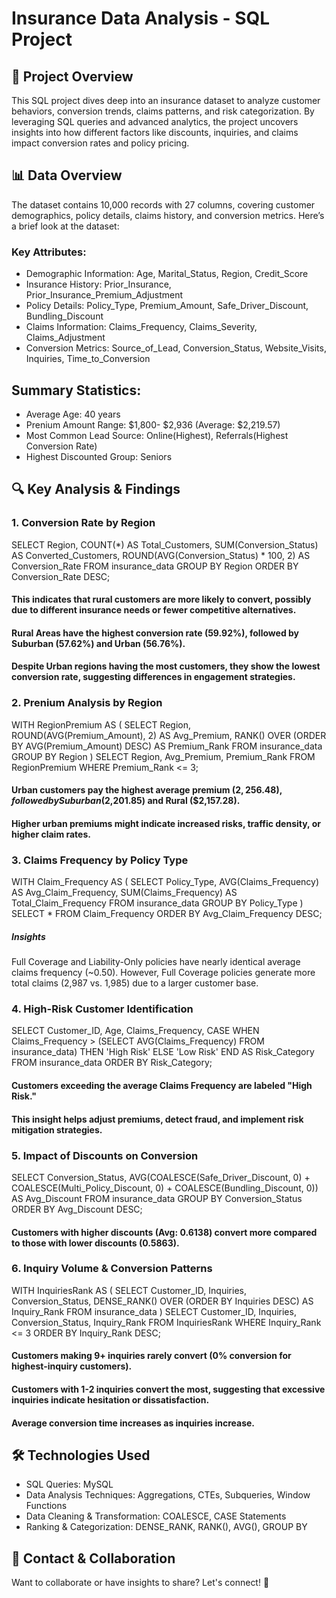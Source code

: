 # Insurance Data Analysis - SQL Project

## 🚀 Project Overview
This SQL project dives deep into an insurance dataset to analyze customer behaviors, conversion trends, claims patterns, and risk categorization. By leveraging SQL queries and advanced analytics, the project uncovers insights into how different factors like discounts, inquiries, and claims impact conversion rates and policy pricing.

## 📊 Data Overview
The dataset contains 10,000 records with 27 columns, covering customer demographics, policy details, claims history, and conversion metrics. Here’s a brief look at the dataset:
### Key Attributes:
- Demographic Information: Age, Marital_Status, Region, Credit_Score
- Insurance History: Prior_Insurance, Prior_Insurance_Premium_Adjustment
- Policy Details: Policy_Type, Premium_Amount, Safe_Driver_Discount, Bundling_Discount
- Claims Information: Claims_Frequency, Claims_Severity, Claims_Adjustment
- Conversion Metrics: Source_of_Lead, Conversion_Status, Website_Visits, Inquiries, Time_to_Conversion

## Summary Statistics:
- Average Age: 40 years
- Prenium Amount Range: $1,800- $2,936 (Average: $2,219.57)
- Most Common Lead Source: Online(Highest), Referrals(Highest Conversion Rate)
- Highest Discounted Group: Seniors

## 🔍 Key Analysis & Findings
### 1. Conversion Rate by Region
SELECT 
    Region,
    COUNT(*) AS Total_Customers,
    SUM(Conversion_Status) AS Converted_Customers,
    ROUND(AVG(Conversion_Status) * 100, 2) AS Conversion_Rate
FROM insurance_data
GROUP BY Region
ORDER BY Conversion_Rate DESC;

#### This indicates that rural customers are more likely to convert, possibly due to different insurance needs or fewer competitive alternatives.
#### Rural Areas have the highest conversion rate (59.92%), followed by Suburban (57.62%) and Urban (56.76%).
#### Despite Urban regions having the most customers, they show the lowest conversion rate, suggesting differences in engagement strategies.

### 2. Prenium Analysis by Region
WITH RegionPremium AS (
    SELECT 
        Region,
        ROUND(AVG(Premium_Amount), 2) AS Avg_Premium,
        RANK() OVER (ORDER BY AVG(Premium_Amount) DESC) AS Premium_Rank
    FROM insurance_data
    GROUP BY Region
)
SELECT Region, Avg_Premium, Premium_Rank
FROM RegionPremium
WHERE Premium_Rank <= 3;

#### Urban customers pay the highest average premium ($2,256.48), followed by Suburban ($2,201.85) and Rural ($2,157.28).
#### Higher urban premiums might indicate increased risks, traffic density, or higher claim rates.

### 3. Claims Frequency by Policy Type
WITH Claim_Frequency AS (
    SELECT 
        Policy_Type,
        AVG(Claims_Frequency) AS Avg_Claim_Frequency,
        SUM(Claims_Frequency) AS Total_Claim_Frequency
    FROM insurance_data
    GROUP BY Policy_Type
)
SELECT *
FROM Claim_Frequency
ORDER BY Avg_Claim_Frequency DESC;

##### **Insights**
Full Coverage and Liability-Only policies have nearly identical average claims frequency (~0.50).
However, Full Coverage policies generate more total claims (2,987 vs. 1,985) due to a larger customer base.

### 4. High-Risk Customer Identification
SELECT 
    Customer_ID,
    Age,
    Claims_Frequency,
    CASE
        WHEN Claims_Frequency > (SELECT AVG(Claims_Frequency) FROM insurance_data) 
        THEN 'High Risk'
        ELSE 'Low Risk'
    END AS Risk_Category
FROM insurance_data
ORDER BY Risk_Category;

#### Customers exceeding the average Claims Frequency are labeled "High Risk."
#### This insight helps adjust premiums, detect fraud, and implement risk mitigation strategies. 

### 5. Impact of Discounts on Conversion
SELECT 
    Conversion_Status,
    AVG(COALESCE(Safe_Driver_Discount, 0) +
        COALESCE(Multi_Policy_Discount, 0) +
        COALESCE(Bundling_Discount, 0)) AS Avg_Discount
FROM insurance_data
GROUP BY Conversion_Status
ORDER BY Avg_Discount DESC;

#### Customers with higher discounts (Avg: 0.6138) convert more compared to those with lower discounts (0.5863).

### 6. Inquiry Volume & Conversion Patterns
WITH InquiriesRank AS (
    SELECT 
        Customer_ID,
        Inquiries,
        Conversion_Status,
        DENSE_RANK() OVER (ORDER BY Inquiries DESC) AS Inquiry_Rank
    FROM insurance_data
)
SELECT Customer_ID, Inquiries, Conversion_Status, Inquiry_Rank
FROM InquiriesRank
WHERE Inquiry_Rank <= 3
ORDER BY Inquiry_Rank DESC;

#### Customers making 9+ inquiries rarely convert (0% conversion for highest-inquiry customers).
#### Customers with 1-2 inquiries convert the most, suggesting that excessive inquiries indicate hesitation or dissatisfaction.
#### Average conversion time increases as inquiries increase.

## 🛠️ Technologies Used
- SQL Queries: MySQL
- Data Analysis Techniques: Aggregations, CTEs, Subqueries, Window Functions
- Data Cleaning & Transformation: COALESCE, CASE Statements
- Ranking & Categorization: DENSE_RANK, RANK(), AVG(), GROUP BY

## 📩 Contact & Collaboration
Want to collaborate or have insights to share? Let's connect! 🚀
